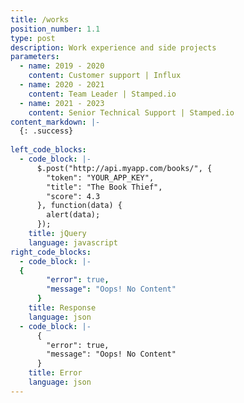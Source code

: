 ```yaml
---
title: /works
position_number: 1.1
type: post
description: Work experience and side projects
parameters:
  - name: 2019 - 2020
    content: Customer support | Influx
  - name: 2020 - 2021
    content: Team Leader | Stamped.io
  - name: 2021 - 2023
    content: Senior Technical Support | Stamped.io
content_markdown: |-
  {: .success}
 
left_code_blocks:
  - code_block: |-
      $.post("http://api.myapp.com/books/", {
        "token": "YOUR_APP_KEY",
        "title": "The Book Thief",
        "score": 4.3
      }, function(data) {
        alert(data);
      });
    title: jQuery
    language: javascript
right_code_blocks:
  - code_block: |-
  {
        "error": true,
        "message": "Oops! No Content"
      }
    title: Response
    language: json
  - code_block: |-
      {
        "error": true,
        "message": "Oops! No Content"
      }
    title: Error
    language: json
---
```



